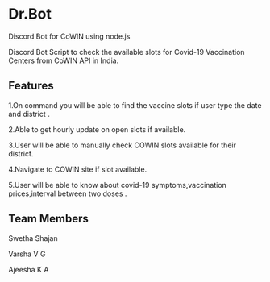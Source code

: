 # Dr.Bot
Discord Bot for CoWIN using node.js

Discord Bot Script to check the available slots for Covid-19 Vaccination Centers from CoWIN API in India.

Features
-------------
1.On command you will be able to find the vaccine slots if user type the date and district .

2.Able to get hourly update on open slots if available.

3.User will be able to manually check COWIN slots available for their district.

4.Navigate to COWIN site if slot available.

5.User will be able to know about covid-19 symptoms,vaccination prices,interval between two doses .

Team Members
--------------
Swetha Shajan

Varsha V G

Ajeesha K A
